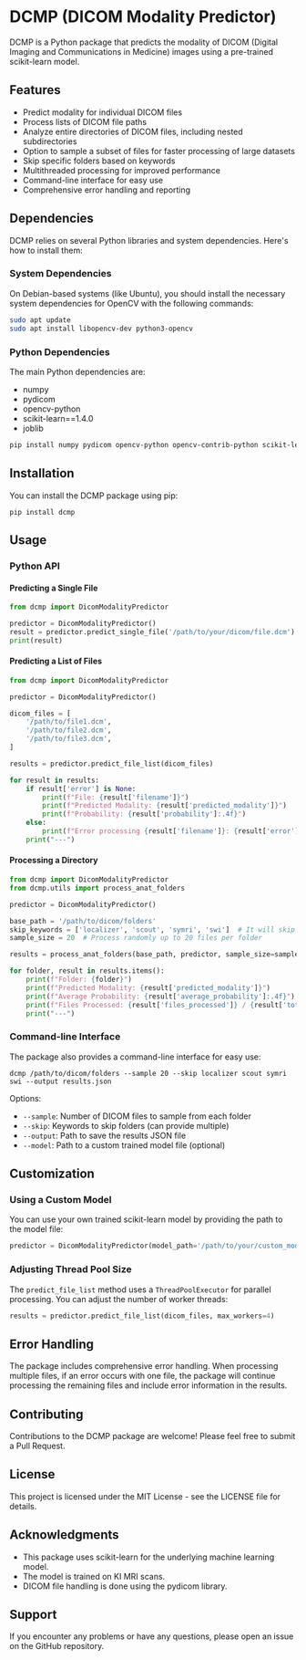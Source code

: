 # DCMP (DICOM Modality Predictor)

DCMP is a Python package that predicts the modality of DICOM (Digital Imaging and Communications in Medicine) images using a pre-trained scikit-learn model.

## Features

- Predict modality for individual DICOM files
- Process lists of DICOM file paths
- Analyze entire directories of DICOM files, including nested subdirectories
- Option to sample a subset of files for faster processing of large datasets
- Skip specific folders based on keywords
- Multithreaded processing for improved performance
- Command-line interface for easy use
- Comprehensive error handling and reporting

## Dependencies

DCMP relies on several Python libraries and system dependencies. Here's how to install them:

### System Dependencies

On Debian-based systems (like Ubuntu), you should install the necessary system dependencies for OpenCV with the following commands:

```bash
sudo apt update
sudo apt install libopencv-dev python3-opencv
```

### Python Dependencies

The main Python dependencies are:

- numpy
- pydicom
- opencv-python
- scikit-learn==1.4.0
- joblib

```bash
pip install numpy pydicom opencv-python opencv-contrib-python scikit-learn==1.4.0 joblib
```

## Installation

You can install the DCMP package using pip:

```
pip install dcmp
```

## Usage

### Python API

#### Predicting a Single File

```python
from dcmp import DicomModalityPredictor

predictor = DicomModalityPredictor()
result = predictor.predict_single_file('/path/to/your/dicom/file.dcm')
print(result)
```

#### Predicting a List of Files

```python
from dcmp import DicomModalityPredictor

predictor = DicomModalityPredictor()

dicom_files = [
    '/path/to/file1.dcm',
    '/path/to/file2.dcm',
    '/path/to/file3.dcm',
]

results = predictor.predict_file_list(dicom_files)

for result in results:
    if result['error'] is None:
        print(f"File: {result['filename']}")
        print(f"Predicted Modality: {result['predicted_modality']}")
        print(f"Probability: {result['probability']:.4f}")
    else:
        print(f"Error processing {result['filename']}: {result['error']}")
    print("---")
```

#### Processing a Directory

```python
from dcmp import DicomModalityPredictor
from dcmp.utils import process_anat_folders

predictor = DicomModalityPredictor()

base_path = '/path/to/dicom/folders'
skip_keywords = ['localizer', 'scout', 'symri', 'swi']  # It will skip the folders that include these keywords
sample_size = 20  # Process randomly up to 20 files per folder

results = process_anat_folders(base_path, predictor, sample_size=sample_size, skip_keywords=skip_keywords)

for folder, result in results.items():
    print(f"Folder: {folder}")
    print(f"Predicted Modality: {result['predicted_modality']}")
    print(f"Average Probability: {result['average_probability']:.4f}")
    print(f"Files Processed: {result['files_processed']} / {result['total_files']}")
    print("---")
```

### Command-line Interface

The package also provides a command-line interface for easy use:

```
dcmp /path/to/dicom/folders --sample 20 --skip localizer scout symri swi --output results.json
```

Options:
- `--sample`: Number of DICOM files to sample from each folder
- `--skip`: Keywords to skip folders (can provide multiple)
- `--output`: Path to save the results JSON file
- `--model`: Path to a custom trained model file (optional)

## Customization

### Using a Custom Model

You can use your own trained scikit-learn model by providing the path to the model file:

```python
predictor = DicomModalityPredictor(model_path='/path/to/your/custom_model.pkl')
```

### Adjusting Thread Pool Size

The `predict_file_list` method uses a `ThreadPoolExecutor` for parallel processing. You can adjust the number of worker threads:

```python
results = predictor.predict_file_list(dicom_files, max_workers=4)
```

## Error Handling

The package includes comprehensive error handling. When processing multiple files, if an error occurs with one file, the package will continue processing the remaining files and include error information in the results.

## Contributing

Contributions to the DCMP package are welcome! Please feel free to submit a Pull Request.

## License

This project is licensed under the MIT License - see the LICENSE file for details.

## Acknowledgments

- This package uses scikit-learn for the underlying machine learning model.
- The model is trained on KI MRI scans.
- DICOM file handling is done using the pydicom library.

## Support

If you encounter any problems or have any questions, please open an issue on the GitHub repository.